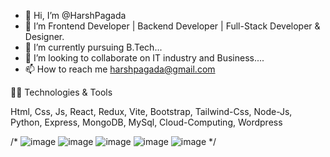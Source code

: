 - 👋 Hi, I’m @HarshPagada
- 👀 I’m Frontend Developer | Backend Developer | Full-Stack Developer & Designer.
- 🌱 I’m currently pursuing B.Tech...
- 💞️ I’m looking to collaborate on IT industry and Business....
- 📫 How to reach me harshpagada@gmail.com

🧑‍💻 Technologies & Tools 

Html, Css, Js, React, Redux, Vite, Bootstrap, Tailwind-Css, Node-Js, Python, Express, MongoDB, MySql, Cloud-Computing, Wordpress

 /* ![image](https://github.com/user-attachments/assets/aa09464b-c2e5-4774-abc4-9e7ece8a2538) ![image](https://github.com/user-attachments/assets/461204d5-3e2b-40ef-b698-07533e314457) ![image](https://github.com/user-attachments/assets/b5a67abf-4fcd-4f82-a1e6-9d5ee13facf8)   ![image](https://github.com/user-attachments/assets/d93f9e4f-aafa-4f01-b3d6-c4188d3ec668)
![image](https://github.com/user-attachments/assets/ee31f208-a330-4bcf-8f83-c2e960cadfd5)  */


